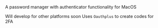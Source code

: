 A password manager with authenticator functionality for MacOS

Will develop for other platforms soon
Uses `Oauthplus` to create codes for 2FA